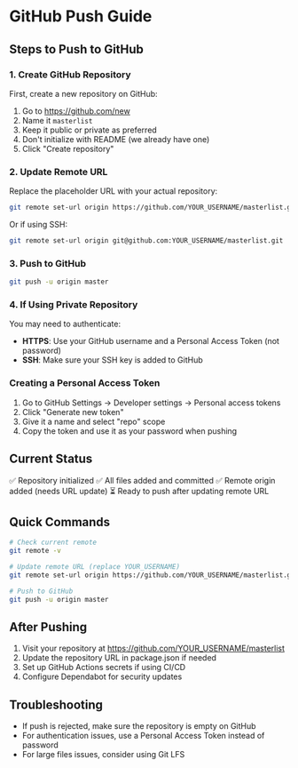 # GitHub Push Guide

## Steps to Push to GitHub

### 1. Create GitHub Repository
First, create a new repository on GitHub:
1. Go to https://github.com/new
2. Name it `masterlist`
3. Keep it public or private as preferred
4. Don't initialize with README (we already have one)
5. Click "Create repository"

### 2. Update Remote URL
Replace the placeholder URL with your actual repository:
```bash
git remote set-url origin https://github.com/YOUR_USERNAME/masterlist.git
```

Or if using SSH:
```bash
git remote set-url origin git@github.com:YOUR_USERNAME/masterlist.git
```

### 3. Push to GitHub
```bash
git push -u origin master
```

### 4. If Using Private Repository
You may need to authenticate:
- **HTTPS**: Use your GitHub username and a Personal Access Token (not password)
- **SSH**: Make sure your SSH key is added to GitHub

### Creating a Personal Access Token
1. Go to GitHub Settings → Developer settings → Personal access tokens
2. Click "Generate new token"
3. Give it a name and select "repo" scope
4. Copy the token and use it as your password when pushing

## Current Status
✅ Repository initialized
✅ All files added and committed
✅ Remote origin added (needs URL update)
⏳ Ready to push after updating remote URL

## Quick Commands
```bash
# Check current remote
git remote -v

# Update remote URL (replace YOUR_USERNAME)
git remote set-url origin https://github.com/YOUR_USERNAME/masterlist.git

# Push to GitHub
git push -u origin master
```

## After Pushing
1. Visit your repository at https://github.com/YOUR_USERNAME/masterlist
2. Update the repository URL in package.json if needed
3. Set up GitHub Actions secrets if using CI/CD
4. Configure Dependabot for security updates

## Troubleshooting
- If push is rejected, make sure the repository is empty on GitHub
- For authentication issues, use a Personal Access Token instead of password
- For large files issues, consider using Git LFS